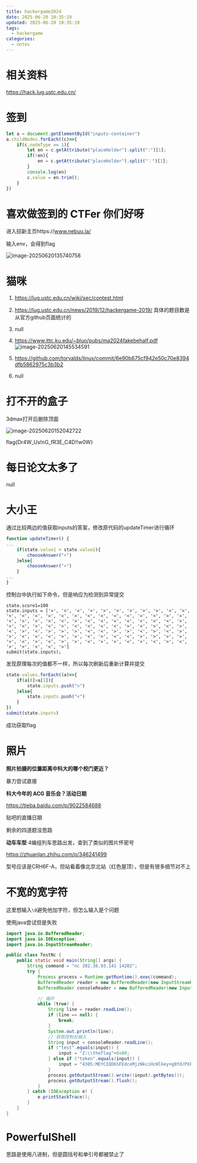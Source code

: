 ```yaml
---
title: hackergame2024
date: 2025-06-20 10:35:19
updated: 2025-06-20 10:35:19
tags:
  - hackergame
categories:
  - notes
---
```


# 相关资料

https://hack.lug.ustc.edu.cn/

# 签到

```js
let a = document.getElementById("inputs-container")
a.childNodes.forEach((c)=>{
    if(c.nodeType == 1){
        let en = c.getAttribute("placeHolder").split(":")[1];
        if(!en){
            en = c.getAttribute("placeHolder").split("：")[1];
        }
        console.log(en)
        c.value = en.trim();
    }   
})
```

# 喜欢做签到的 CTFer 你们好呀

进入招新主页https://www.nebuu.la/

输入env，会得到flag

![image-20250620135740758](hackergame2024/image-20250620135740758.png)

# 猫咪

1. https://lug.ustc.edu.cn/wiki/sec/contest.html
2. https://lug.ustc.edu.cn/news/2019/12/hackergame-2019/
    具体的题目数是从官方github页面统计的
3. null
4. https://www.ittc.ku.edu/~bluo/pubs/ma2024fakebehalf.pdf
    ![image-20250620145534591](hackergame2024/image-20250620145534591.png)

5. https://github.com/torvalds/linux/commit/6e90b675cf942e50c70e8394dfb5862975c3b3b2
6. null

# 打不开的盒子

3dmax打开后删除顶面

![image-20250620152042722](hackergame2024/image-20250620152042722.png)

flag{Dr4W_Us!nG_fR3E_C4D!!w0W}

# 每日论文太多了

null

# 大小王

通过比较两边的值获取inputs的答案，修改原代码的updateTimer进行循环

```js
function updateTimer() {
...
    if(state.value1 < state.value2){
        chooseAnswer("<")
    }else{
        chooseAnswer(">")
    }
...
}
```

控制台中执行如下命令，但是响应为检测到异常提交

```
state.score1=100
state.inputs = ['>', '<', '<', '>', '>', '>', '>', '>', '>', '<', '>', '>', '<', '<', '>', '<', '>', '<', '<', '<', '<', '>', '>', '>', '>', '<', '>', '>', '>', '<', '>', '<', '<', '<', '<', '<', '<', '<', '>', '>', '<', '>', '<', '>', '<', '<', '<', '<', '>', '<', '>', '<', '>', '<', '>', '<', '>', '>', '>', '<', '<', '>', '>', '<', '>', '<', '>', '>', '<', '<', '<', '>', '>', '<', '>', '<', '<', '>', '>', '>', '>', '>', '<', '>', '<', '>', '>', '<', '>', '>', '<', '>', '<', '>', '<', '>', '>', '<', '<', '>']
submit(state.inputs);
```

发现原理每次的值都不一样，所以每次刷新后重新计算并提交

```js
state.values.forEach((a)=>{
    if(a[0]>a[1]){
        state.inputs.push(">")
    }else{
        state.inputs.push("<")
    }
})
submit(state.inputs)
```

成功获取flag

# 照片

**照片拍摄的位置距离中科大的哪个校门更近？**

暴力尝试直接

**科大今年的 ACG 音乐会？活动日期**

https://tieba.baidu.com/p/9022584688

贴吧的直播日期

剩余的四道题没思路

**动车车型**
4编组列车思路出发，查到了类似的图片怀密号

https://zhuanlan.zhihu.com/p/346241499

型号应该是CRH6F-A，但站看着像北京北站（红色屋顶），但是有很多细节对不上

# 不宽的宽字符

这里想输入`\0`避免他加字符，但怎么输入是个问题

使用java尝试但是失败

```java
import java.io.BufferedReader;
import java.io.IOException;
import java.io.InputStreamReader;

public class TestNc {
    public static void main(String[] args) {
        String command = "nc 202.38.93.141 14202";
        try {
            Process process = Runtime.getRuntime().exec(command);
            BufferedReader reader = new BufferedReader(new InputStreamReader(process.getInputStream()));
            BufferedReader consoleReader = new BufferedReader(new InputStreamReader(System.in));

            // 循环
            while (true) {
                String line = reader.readLine();
                if (line == null) {
                    break;
                }
                System.out.println(line);
                // 获取控制台输入
                String input = consoleReader.readLine();
                if ("test".equals(input)) {
                    input = "Z:\\theflag"+0x00;
                } else if ("token".equals(input)) {
                    input = "4305:MEYCIQD6SFEdceMjzNkciHcHlkey+g8Yd/PXFsPsANIn8QfvZQIhAIuyium/5mivOpzX/ERUdxceTGmBQlb6ulOeOFvl3K6m\n";
                }
                process.getOutputStream().write((input).getBytes());
                process.getOutputStream().flush();
            }
        } catch (IOException e) {
            e.printStackTrace();
        }
    }
}
```



# PowerfulShell

思路是使用八进制，但是圆括号和单引号都被禁止了

